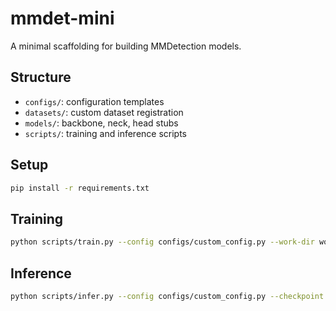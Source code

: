 # mmdet-mini

A minimal scaffolding for building MMDetection models.

## Structure

- `configs/`: configuration templates
- `datasets/`: custom dataset registration
- `models/`: backbone, neck, head stubs
- `scripts/`: training and inference scripts

## Setup

```bash
pip install -r requirements.txt
```

## Training

```bash
python scripts/train.py --config configs/custom_config.py --work-dir work_dirs
```

## Inference

```bash
python scripts/infer.py --config configs/custom_config.py --checkpoint path/to/checkpoint.pth --image path/to/image.jpg
``` 